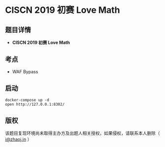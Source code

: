 # CISCN 2019 初赛 Love Math

## 题目详情

- **CISCN 2019 初赛 Love Math**

## 考点

- WAF Bypass

## 启动

    docker-compose up -d
    open http://127.0.0.1:8302/

## 版权

该题目复现环境尚未取得主办方及出题人相关授权，如果侵权，请联系本人删除（ i@zhaoj.in ）

